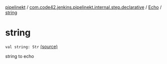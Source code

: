 [pipelinekt](../../index.md) / [com.code42.jenkins.pipelinekt.internal.step.declarative](../index.md) / [Echo](index.md) / [string](./string.md)

# string

`val string: Str` [(source)](https://github.com/code42/pipelinekt/tree/master/internal/src/main/kotlin/com/code42/jenkins/pipelinekt/internal/step/declarative/Echo.kt#L13)

string to echo

